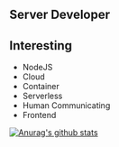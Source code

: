 ## Server Developer

## Interesting
- NodeJS
- Cloud
- Container
- Serverless
- Human Communicating
- Frontend

[![Anurag's github stats](https://github-readme-stats.vercel.app/api?username=sangyeol-kim)](https://github.com/anuraghazra/github-readme-stats)
